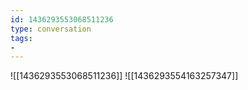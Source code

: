 ```yaml
---
id: 1436293553068511236
type: conversation
tags:
- 
---
```

![[1436293553068511236]]
![[1436293554163257347]]

